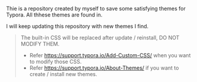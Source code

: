 Thie is a repository created by myself to save some satisfying themes for Typora. All thhese themes are found in.

I will keep updating this repository with new themes I find.

> The built-in CSS will be replaced after update / reinstall, DO NOT MODIFY THEM.
> - Refer https://support.typora.io/Add-Custom-CSS/ when you want to modify those CSS.
> - Refer https://support.typora.io/About-Themes/ if you want to create / install new themes.
